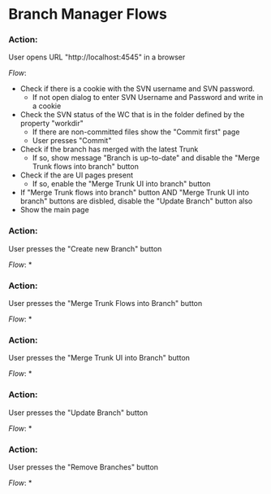 # Branch Manager Flows

### Action: 
User opens URL "http://localhost:4545" in a browser

*Flow*:
* Check if there is a cookie with the SVN username and SVN password.
    * If not open dialog to enter SVN Username and Password and write in a cookie
* Check the SVN status of the WC that is in the folder defined by the property "workdir"
    * If there are non-committed files show the "Commit first" page
    * User presses "Commit"
* Check if the branch has merged with the latest Trunk
    * If so, show message "Branch is up-to-date" and disable the "Merge Trunk flows into branch" button
* Check if the are UI pages present
    * If so, enable the "Merge Trunk UI into branch" button
* If "Merge Trunk flows into branch" button AND "Merge Trunk UI into branch" buttons are disbled, disable the "Update Branch" button also
* Show the main page

### Action:
User presses the "Create new Branch" button

*Flow*:
* 

### Action:
User presses the "Merge Trunk Flows into Branch" button

*Flow*:
* 

### Action:
User presses the "Merge Trunk UI into Branch" button

*Flow*:
* 

### Action:
User presses the "Update Branch" button

*Flow*:
* 

### Action:
User presses the "Remove Branches" button

*Flow*:
* 
